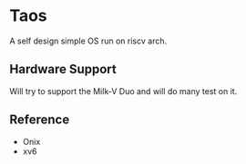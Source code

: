 # Taos
A self design simple OS run on riscv arch.

## Hardware Support
Will try to support the Milk-V Duo and will do many test on it.

## Reference
- Onix
- xv6
